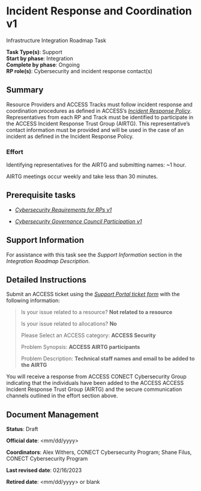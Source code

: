 # Incident Response and Coordination v1

Infrastructure Integration Roadmap Task

**Task Type(s)**: Support  
**Start by phase**: Integration  
**Complete by phase**: Ongoing  
**RP role(s)**: Cybersecurity and incident response contact(s)

## Summary

Resource Providers and ACCESS Tracks must follow incident response and coordination procedures as defined in ACCESS’s [*Incident Response Policy*](https://docs.google.com/document/d/1PMlZx40W0XF5NHlBkuPv1JAW7Fc2Fm__1JvIBZUaEQw). Representatives from each RP and Track must be identified to participate in the ACCESS Incident Response Trust Group (AIRTG). This representative’s contact information must be provided and will be used in the case of an incident as defined in the Incident Response Policy.

### Effort

Identifying representatives for the AIRTG and submitting names: ~1 hour.

AIRTG meetings occur weekly and take less than 30 minutes.

## Prerequisite tasks

- [*Cybersecurity Requirements for RPs v1*](https://docs.google.com/document/d/1LrfJcgixn-sDuIxZOk47ddoZpCYgwabhWAZYoKOB2TI/edit#)

- [*Cybersecurity Governance Council Participation v1*](https://docs.google.com/document/d/1hHdN7bISae4caa6lryA5ps2b16uOY7QyEzYsVFYCs8c/edit#)

## Support Information

For assistance with this task see the *Support Information* section in the *Integration Roadmap Description*.

## Detailed Instructions

Submit an ACCESS ticket using the [*Support Portal ticket form*](https://support.access-ci.org/open-a-ticket) with the following information:

> Is your issue related to a resource? **Not related to a resource**
>
> Is your issue related to allocations? **No**
>
> Please Select an ACCESS category: **ACCESS Security**
>
> Problem Synopsis: **ACCESS AIRTG participants**
>
> Problem Description: **Technical staff names and email to be added to the AIRTG**

You will receive a response from ACCESS CONECT Cybersecurity Group indicating that the individuals have been added to the ACCESS ACCESS Incident Response Trust Group (AIRTG) and the secure communication channels outlined in the effort section above.

## Document Management

**Status**: Draft

**Official date**: \<mm/dd/yyyy\>

**Coordinators**: Alex Withers, CONECT Cybersecurity Program; Shane Filus, CONECT Cybersecurity Program

**Last revised date**: 02/16/2023

**Retired date**: \<mm/dd/yyyy\> or blank
